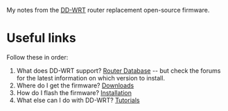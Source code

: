 My notes from the [DD-WRT](https://dd-wrt.com) router replacement open-source firmware.

# Useful links

Follow these in order:

  1. What does DD-WRT support? [Router Database](http://www.dd-wrt.com/site/support/router-database) -- but check the forums for the latest information on which version to install.
  1. Where do I get the firmware? [Downloads](https://dd-wrt.com/support/other-downloads)
  1. How do I flash the firmware? [Installation](https://forum.dd-wrt.com/wiki/index.php/Installation)
  1. What else can I do with DD-WRT? [Tutorials](https://forum.dd-wrt.com/wiki/index.php/Tutorials)
   
